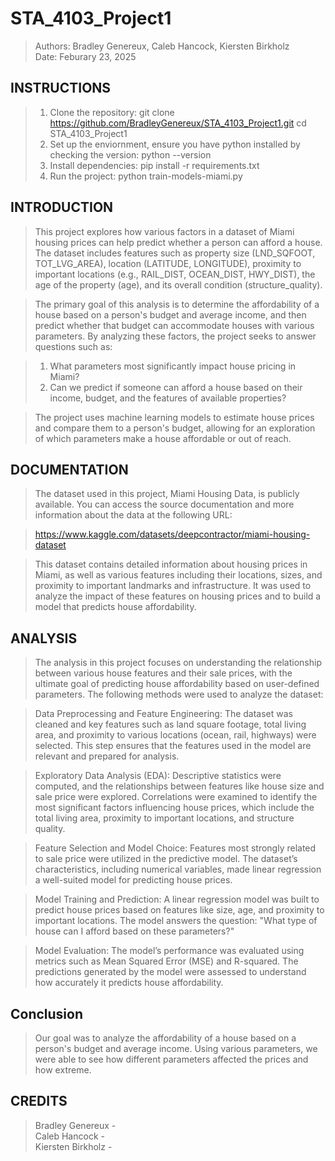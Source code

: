 # STA_4103_Project1
> Authors: Bradley Genereux, Caleb Hancock, Kiersten Birkholz  
> Date: Feburary 23, 2025

## **INSTRUCTIONS** ##
> 1) Clone the repository:
>    git clone https://github.com/BradleyGenereux/STA_4103_Project1.git
>    cd STA_4103_Project1
> 2) Set up the enviornment, ensure you have python installed by checking the version:
>    python --version
> 3) Install dependencies:
>    pip install -r requirements.txt
> 4) Run the project:
>    python train-models-miami.py

## **INTRODUCTION** ##
> This project explores how various factors in a dataset of Miami housing prices can help predict whether a person can afford a house. The dataset includes features such as property size (LND_SQFOOT, TOT_LVG_AREA), location (LATITUDE, LONGITUDE), proximity to important locations (e.g., RAIL_DIST, OCEAN_DIST, HWY_DIST), the age of the property (age), and its overall condition (structure_quality).

> The primary goal of this analysis is to determine the affordability of a house based on a person's budget and average income, and then predict whether that budget can accommodate houses with various parameters. By analyzing these factors, the project seeks to answer questions such as:

> 1) What parameters most significantly impact house pricing in Miami?
> 2) Can we predict if someone can afford a house based on their income, budget, and the features of available properties?

> The project uses machine learning models to estimate house prices and compare them to a person's budget, allowing for an exploration of which parameters make a house affordable or out of reach.

## **DOCUMENTATION** ##
> The dataset used in this project, Miami Housing Data, is publicly available. You can access the source documentation and more information about the data at the following URL:

> https://www.kaggle.com/datasets/deepcontractor/miami-housing-dataset

> This dataset contains detailed information about housing prices in Miami, as well as various features including their locations, sizes, and proximity to important landmarks and infrastructure. It was used to analyze the impact of these features on housing prices and to build a model that predicts house affordability.

## **ANALYSIS** ##
> The analysis in this project focuses on understanding the relationship between various house features and their sale prices, with the ultimate goal of predicting house affordability based on user-defined parameters. The following methods were used to analyze the dataset:

> Data Preprocessing and Feature Engineering:
> The dataset was cleaned and key features such as land square footage, total living area, and proximity to various locations (ocean, rail, highways) were selected. This step ensures that the features used in the model are relevant and prepared for analysis.

> Exploratory Data Analysis (EDA):
> Descriptive statistics were computed, and the relationships between features like house size and sale price were explored. Correlations were examined to identify the most significant factors influencing house prices, which include the total living area, proximity to important locations, and structure quality.

> Feature Selection and Model Choice:
> Features most strongly related to sale price were utilized in the predictive model. The dataset’s characteristics, including numerical variables, made linear regression a well-suited model for predicting house prices.

> Model Training and Prediction:
> A linear regression model was built to predict house prices based on features like size, age, and proximity to important locations. The model answers the question: "What type of house can I afford based on these parameters?"

> Model Evaluation:
> The model’s performance was evaluated using metrics such as Mean Squared Error (MSE) and R-squared. The predictions generated by the model were assessed to understand how accurately it predicts house affordability.

## **Conclusion** ##
> Our goal was to analyze the affordability of a house based on a person's budget and average income. Using various parameters, we were able to see how different parameters affected the prices and how extreme. 

## **CREDITS** ##
> Bradley Genereux -  
> Caleb Hancock -  
> Kiersten Birkholz -  
